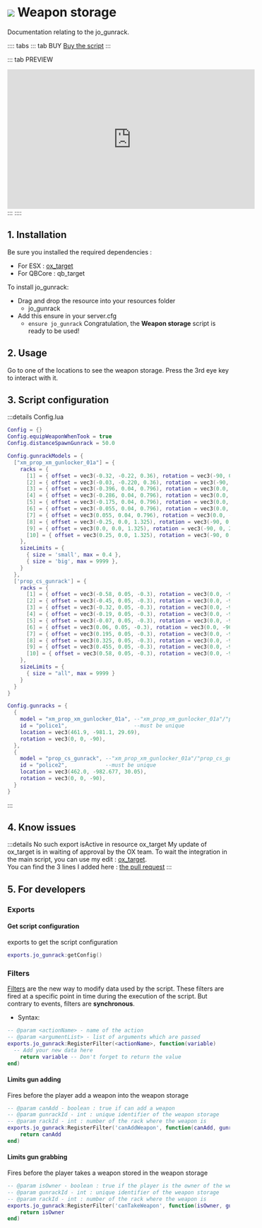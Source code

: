 # <img src="/images/gunrack.webp" /> Weapon storage
Documentation relating to the jo_gunrack.

:::: tabs
::: tab BUY
[Buy the script](https://jumpon-studios.com/fivem/weapon-storage)
:::

::: tab PREVIEW
<iframe width="560" height="315" src="https://www.youtube.com/embed/wN7W2RE8r4M?si=o_3URKrSNJNL9wKc" title="YouTube video player" frameborder="0" allow="accelerometer; autoplay; clipboard-write; encrypted-media; gyroscope; picture-in-picture; web-share" allowfullscreen></iframe>
:::
::::

## 1. Installation
Be sure you installed the required dependencies :
- For ESX : [ox_target](https://github.com/KadDarem/ox_target/tree/isactive-export)
- For QBCore : qb_target

To install jo_gunrack:
- Drag and drop the resource into your resources folder
  - jo_gunrack 
- Add this ensure in your server.cfg
  - `ensure jo_gunrack`
Congratulation, the **Weapon storage** script is ready to be used!

## 2. Usage
Go to one of the locations to see the weapon storage. Press the 3rd eye key to interact with it.

## 3. Script configuration

:::details Config.lua
```lua
Config = {}
Config.equipWeaponWhenTook = true
Config.distanceSpawnGunrack = 50.0

Config.gunrackModels = {
  ["xm_prop_xm_gunlocker_01a"] = {
    racks = {
      [1] = { offset = vec3(-0.32, -0.22, 0.36), rotation = vec3(-90, 0.0, 0.0), size = "small", autoAdjustDimension = "y" },
      [2] = { offset = vec3(-0.03, -0.220, 0.36), rotation = vec3(-90, 0.0, 0.0), size = "small", autoAdjustDimension = "y" },
      [3] = { offset = vec3(-0.396, 0.04, 0.796), rotation = vec3(0.0, -70, 90), size = "big", autoAdjustDimension = false },
      [4] = { offset = vec3(-0.286, 0.04, 0.796), rotation = vec3(0.0, -70, 90), size = "big", autoAdjustDimension = false },
      [5] = { offset = vec3(-0.175, 0.04, 0.796), rotation = vec3(0.0, -70, 90), size = "big", autoAdjustDimension = false },
      [6] = { offset = vec3(-0.055, 0.04, 0.796), rotation = vec3(0.0, -70, 90), size = "big", autoAdjustDimension = false },
      [7] = { offset = vec3(0.055, 0.04, 0.796), rotation = vec3(0.0, -70, 90), size = "big", autoAdjustDimension = false },
      [8] = { offset = vec3(-0.25, 0.0, 1.325), rotation = vec3(-90, 0, 25), size = "small", autoAdjustDimension = "y" },
      [9] = { offset = vec3(0.0, 0.0, 1.325), rotation = vec3(-90, 0, 25), size = "small", autoAdjustDimension = "y" },
      [10] = { offset = vec3(0.25, 0.0, 1.325), rotation = vec3(-90, 0, 25), size = "small", autoAdjustDimension = "y" },
    },
    sizeLimits = {
      { size = 'small', max = 0.4 },
      { size = 'big', max = 9999 },
    }
  },
  ['prop_cs_gunrack'] = {
    racks = {
      [1] = { offset = vec3(-0.58, 0.05, -0.3), rotation = vec3(0.0, -90, 90), size = "all", autoAdjustDimension = "x" },
      [2] = { offset = vec3(-0.45, 0.05, -0.3), rotation = vec3(0.0, -90, 90), size = "all", autoAdjustDimension = "x" },
      [3] = { offset = vec3(-0.32, 0.05, -0.3), rotation = vec3(0.0, -90, 90), size = "all", autoAdjustDimension = "x" },
      [4] = { offset = vec3(-0.19, 0.05, -0.3), rotation = vec3(0.0, -90, 90), size = "all", autoAdjustDimension = "x" },
      [5] = { offset = vec3(-0.07, 0.05, -0.3), rotation = vec3(0.0, -90, 90), size = "all", autoAdjustDimension = "x" },
      [6] = { offset = vec3(0.06, 0.05, -0.3), rotation = vec3(0.0, -90, 90), size = "all", autoAdjustDimension = "x" },
      [7] = { offset = vec3(0.195, 0.05, -0.3), rotation = vec3(0.0, -90, 90), size = "all", autoAdjustDimension = "x" },
      [8] = { offset = vec3(0.325, 0.05, -0.3), rotation = vec3(0.0, -90, 90), size = "all", autoAdjustDimension = "x" },
      [9] = { offset = vec3(0.455, 0.05, -0.3), rotation = vec3(0.0, -90, 90), size = "all", autoAdjustDimension = "x" },
      [10] = { offset = vec3(0.58, 0.05, -0.3), rotation = vec3(0.0, -90, 90), size = "all", autoAdjustDimension = "x" },
    },
    sizeLimits = {
      { size = "all", max = 9999 }
    }
  }
}

Config.gunracks = {
  {
    model = "xm_prop_xm_gunlocker_01a", --"xm_prop_xm_gunlocker_01a"/"prop_cs_gunrack"
    id = "police1",                     --must be unique
    location = vec3(461.9, -981.1, 29.69),
    rotation = vec3(0, 0, -90),
  },
  {
    model = "prop_cs_gunrack", --"xm_prop_xm_gunlocker_01a"/"prop_cs_gunrack"
    id = "police2",            --must be unique
    location = vec3(462.0, -982.677, 30.05),
    rotation = vec3(0, 0, -90),
  }
}

```
:::

## 4. Know issues
:::details No such export isActive in resource ox_target
My update of ox_target is in waiting of approval by the OX team. To wait the integration in the main script, you can use my edit : [ox_target](https://github.com/KadDarem/ox_target/tree/isactive-export).<br>
You can find the 3 lines I added here : [the pull request](https://github.com/overextended/ox_target/pull/133/commits/6573d595b86fc41d9bc815795f6ae4ab3bcc3852)
:::

## 5. For developers

### Exports

#### <Badge type="shared" text="Shared" /> Get script configuration
exports to get the script configuration
```lua
exports.jo_gunrack:getConfig()

```

### Filters

[Filters](/DeveloperResources/filters) are the new way to modify data used by the script. These filters are fired at a specific point in time during the execution of the script. But contrary to events, filters are **synchronous**. 

- Syntax: 
```lua
-- @param <actionName> - name of the action
-- @param <argumentList> - list of arguments which are passed
exports.jo_gunrack:RegisterFilter(<actionName>, function(variable)
  -- Add your new data here
	return variable -- Don't forget to return the value
end)
```

#### <Badge type="client" text="Client" /> Limits gun adding
Fires before the player add a weapon into the weapon storage
```lua
-- @param canAdd - boolean : true if can add a weapon
-- @param gunrackId - int : unique identifier of the weapon storage
-- @param rackId - int : number of the rack where the weapon is
exports.jo_gunrack:RegisterFilter('canAddWeapon', function(canAdd, gunrackId, rackId)
	return canAdd
end)

```
#### <Badge type="client" text="Client" /> Limits gun grabbing
Fires before the player takes a weapon stored in the weapon storage
```lua
-- @param isOwner - boolean : true if the player is the owner of the weapon
-- @param gunrackId - int : unique identifier of the weapon storage
-- @param rackId - int : number of the rack where the weapon is
exports.jo_gunrack:RegisterFilter('canTakeWeapon', function(isOwner, gunrackId, rackId)
	return isOwner
end)

```